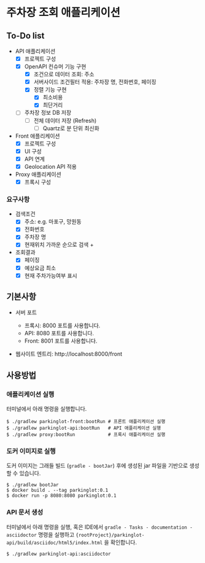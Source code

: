 # 주차장 조회 애플리케이션

## To-Do list

* API 애플리케이션
  * [x] 프로젝트 구성
  * [x] OpenAPI 컨슈머 기능 구현
    * [x] 조건으로 데이터 조회: 주소
    * [x] 서버사이드 조건필터 적용: 주차장 명, 전화번호, 페이징
    * [x] 정렬 기능 구현
      * [x] 최소비용
      * [x] 최단거리
  * [ ] 주차장 정보 DB 저장
    * [ ] 전체 데이터 저장 (Refresh)
      * [ ] Quartz로 분 단위 최신화
* Front 애플리케이션
  * [x] 프로젝트 구성
  * [x] UI 구성
  * [x] API 연계
  * [x] Geolocation API 적용
* Proxy 애플리케이션
  * [x] 프록시 구성

### 요구사항

* 검색조건
  * [x] 주소: e.g. 마포구, 망원동
  * [x] 전화번호
  * [x] 주차장 명
  * [x] 현재위치 가까운 순으로 검색 +
* 조회결과
  * [x] 페이징
  * [x] 예상요금 최소
  * [x] 현재 주차가능여부 표시
  
## 기본사항

* 서버 포트
  * 프록시: 8000 포트를 사용합니다.
  * API: 8080 포트를 사용합니다.
  * Front: 8001 포트를 사용합니다.

* 웹사이트 엔트리: http://localhost:8000/front

## 사용방법

### 애플리케이션 실행

터미널에서 아래 명령을 실행합니다.

```console
$ ./gradlew parkinglot-front:bootRun # 프론트 애플리케이션 실행
$ ./gradlew parkinglot-api:bootRun   # API 애플리케이션 실행
$ ./gradlew proxy:bootRun            # 프록시 애플리케이션 실행
```

### 도커 이미지로 실행

도커 이미지는 그래들 빌드 (`gradle - bootJar`) 후에 생성된 jar 파일을 기반으로 생성할 수 있습니다.

```console
$ ./gradlew bootJar
$ docker build . --tag parkinglot:0.1
$ docker run -p 8080:8080 parkinglot:0.1
```

### API 문서 생성

터미널에서 아래 명령을 실행, 혹은 IDE에서 `gradle - Tasks - documentation - asciidoctor` 명령을 실행하고 `{rootProject}/parkinglot-api/build/asciidoc/html5/index.html` 을 확인합니다.

```console
$ ./gradlew parkinglot-api:asciidoctor
```
